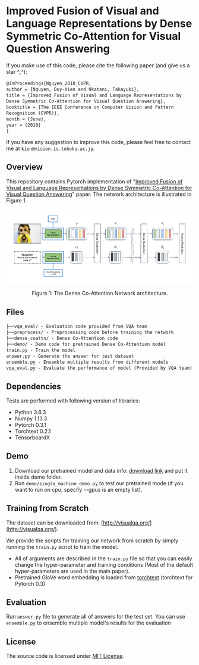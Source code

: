 # Improved Fusion of Visual and Language Representations by Dense Symmetric Co-Attention for Visual Question Answering

If you make use of this code, please cite the following paper (and give us a star ^_^):
```
@InProceedings{Nguyen_2018_CVPR,
author = {Nguyen, Duy-Kien and Okatani, Takayuki},
title = {Improved Fusion of Visual and Language Representations by Dense Symmetric Co-Attention for Visual Question Answering},
booktitle = {The IEEE Conference on Computer Vision and Pattern Recognition (CVPR)},
month = {June},
year = {2018}
}
```

If you have any suggestion to improve this code, please feel free to contact me at ```kien@vision.is.tohoku.ac.jp```.

## Overview
This repository contains Pytorch implementation of "[Improved Fusion of Visual and Language Representations by Dense Symmetric Co-Attention for Visual Question Answering](https://arxiv.org/abs/1804.00775)" paper. The network architecture is illustrated in Figure 1.

![Figure 1: Overview of Dense Co-Attention Network architecture.](imgs/dcn.png)
<center>Figure 1: The Dense Co-Attention Network architecture.</center>

## Files
```
├──vqa_eval/ - Evaluation code provided from VQA team
├──preprocess/ - Preprocessing code before training the network
├──dense_coattn/ - Dense Co-Attention code
├──demo/ - Demo code for pretrained Dense Co-Attention model
train.py - Train the model
answer.py - Generate the answer for test dataset
ensemble.py - Ensemble multiple results from different models
vqa_eval.py - Evaluate the performance of model (Provided by VQA team)
```

## Dependencies
Tests are performed with following version of libraries:

+ Python 3.6.3
+ Numpy 1.13.3
+ Pytorch 0.3.1
+ Torchtext 0.2.1
+ TensorboardX

## Demo
1. Download our pretrained model and data info: [download link](https://drive.google.com/drive/folders/1Qvxu2ZMfPBkVL3gqdBV0oupY22F3sKLU) and put it inside demo folder.
2. Run ```demo/single_machine_demo.py``` to test our pretrained mode (if you want to run on cpu, specify --gpus is an empty list).

## Training from Scratch
The dataset can be downloaded from: [http://visualqa.org/](http://visualqa.org/).

We provide the scripts for training our network from scratch by simply running the ```train.py``` script to train the model. 

- All of arguments are described in the ```train.py``` file so that you can easily change the hyper-parameter and training conditions (Most of the default hyper-parameters are used in the main paper).
- Pretrained GloVe word embedding is loaded from [torchtext](https://github.com/pytorch/text) (torchtext for Pytorch 0.3)

## Evaluation

Run ```answer.py``` file to generate all of answers for the test set. You can use ```ensemble.py``` to ensemble multiple model's results for the evaluation

## License
The source code is licensed under [MIT License](./LICENSE).
